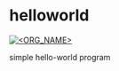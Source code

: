 # helloworld

[![<ORG_NAME>](https://circleci.com/github/mr-vance/helloworld.svg?style=svg)](https://app.circleci.com/pipelines/github/mr-vance/helloworld)

simple hello-world program

